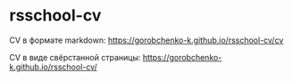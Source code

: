 # rsschool-cv
CV в формате markdown: https://gorobchenko-k.github.io/rsschool-cv/cv

CV в виде свёрстанной страницы: https://gorobchenko-k.github.io/rsschool-cv/

